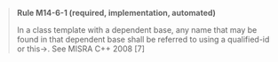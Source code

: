 > **Rule M14-6-1 (required, implementation, automated)**
>
> In a class template with a dependent base, any name that may be found
> in that dependent base shall be referred to using a qualified-id or this->.
> See MISRA C++ 2008 [7]
